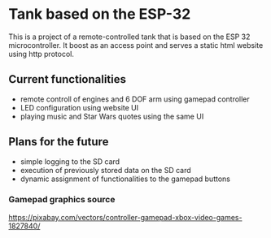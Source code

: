 # Tank based on the ESP-32

This is a project of a remote-controlled tank that is based on the ESP 32 microcontroller. It boost as an access point and serves a static html website using http protocol.

## Current functionalities
- remote controll of engines and 6 DOF arm using gamepad controller
- LED configuration using website UI
- playing music and Star Wars quotes using the same UI
  
## Plans for the future
- simple logging to the SD card
- execution of previously stored data on the SD card
- dynamic assignment of functionalities to the gamepad buttons

### Gamepad graphics source
https://pixabay.com/vectors/controller-gamepad-xbox-video-games-1827840/